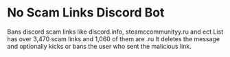 # No Scam Links Discord Bot
Bans discord scam links like dlscord.info, steamccommunityy.ru and ect
List has over 3,470 scam links and 1,060 of them are .ru
It deletes the message and optionally kicks or bans the user who sent the malicious link.
